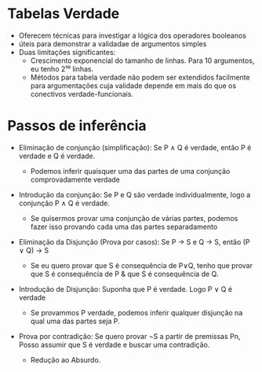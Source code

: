 # Tabelas Verdade

- Oferecem técnicas para investigar a lógica dos operadores booleanos
- úteis para demonstrar a validadae de argumentos simples
- Duas limitações significantes:
    - Crescimento exponencial do tamanho de linhas. Para 10 argumentos, eu tenho 2¹⁰ linhas.
    - Métodos para tabela verdade não podem ser extendidos facilmente para argumentações cuja validade depende em mais do que os conectivos verdade-funcionais.

# Passos de inferência

- Eliminação de conjunção (simplificação): Se P ∧ Q é verdade, então P é verdade e Q é verdade.
    - Podemos inferir quaisquer uma das partes de uma conjunção comprovadamente verdade

- Introdução da conjunção: Se P e Q são verdade individualmente, logo a conjunção P ∧ Q é verdade.
    - Se quisermos provar uma conjunção de várias partes, podemos fazer isso provando cada uma das partes separadamento

- Eliminação da Disjunção (Prova por casos): Se P → S e Q  → S, então (P ∨ Q) → S
    - Se eu quero provar que S é consequência de P∨Q, tenho que provar que S é consequência de P & que S é consequência de Q.

- Introdução de Disjunção: Suponha que P é verdade. Logo P ∨ Q é verdade
    - Se provammos P verdade, podemos inferir qualquer disjunção na qual uma das partes seja P.

- Prova por contradição: Se quero provar ¬S a partir de premissas Pn, Posso assumir que S é verdade e buscar uma contradição.
    - Redução ao Absurdo.

